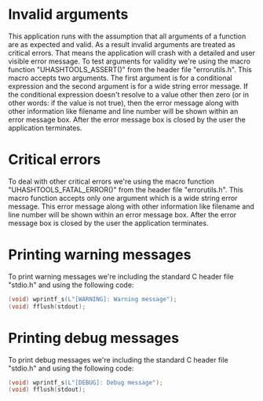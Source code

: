 <!--
SPDX-FileCopyrightText: 2024 Marcel Gosmann <thafiredragonofdeath@gmail.com>
SPDX-License-Identifier: CC0-1.0
-->

# Invalid arguments
This application runs with the assumption that all arguments of a
function are as expected and valid. As a result invalid arguments
are treated as critical errors. That means the application will 
crash with a detailed and user visible error message.
To test arguments for validity we're using the macro function
"UHASHTOOLS_ASSERT()" from the header file "errorutils.h".
This macro accepts two arguments. The first argument is for a
conditional expression and the second argument is for a wide string
error message. If the conditional expression doesn't resolve to
a value other then zero (or in other words: if the value is not
true), then the error message along with other information like
filename and line number will be shown within an error message box.
After the error message box is closed by the user the application
terminates.

# Critical errors
To deal with other critical errors we're using the macro function
"UHASHTOOLS_FATAL_ERROR()" from the header file "errorutils.h".
This macro function accepts only one argument which is a wide
string error message. This error message along with other
information like filename and line number will be shown within an
error message box. After the error message box is closed by the user
the application terminates.

# Printing warning messages
To print warning messages we're including the standard C header file
"stdio.h" and using the following code:
```C
(void) wprintf_s(L"[WARNING]: Warning message");
(void) fflush(stdout);
```

# Printing debug messages
To print debug messages we're including the standard C header file
"stdio.h" and using the following code:
```C
(void) wprintf_s(L"[DEBUG]: Debug message");
(void) fflush(stdout);
```